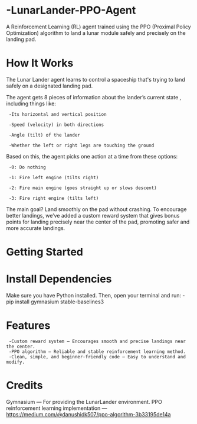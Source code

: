 # -LunarLander-PPO-Agent
A Reinforcement Learning (RL) agent trained using the PPO (Proximal Policy Optimization) algorithm to land a lunar module safely and precisely on the landing pad.

#  How It Works
The Lunar Lander agent learns to control a spaceship that's trying to land safely on a designated landing pad.

The agent gets 8 pieces of information about the lander’s current state , including things like:

     -Its horizontal and vertical position

     -Speed (velocity) in both directions

     -Angle (tilt) of the lander

     -Whether the left or right legs are touching the ground

Based on this, the agent picks one action at a time from these options:

     -0: Do nothing

     -1: Fire left engine (tilts right)

     -2: Fire main engine (goes straight up or slows descent)

     -3: Fire right engine (tilts left)

The main goal? Land smoothly on the pad without crashing.
To encourage better landings, we’ve added a custom reward system that gives bonus points for landing precisely near the center of the pad, promoting safer and more accurate landings.

# Getting Started
# Install Dependencies
Make sure you have Python installed. Then, open your terminal and run:
     -pip install gymnasium stable-baselines3

# Features
     -Custom reward system — Encourages smooth and precise landings near the center.
     -PPO algorithm — Reliable and stable reinforcement learning method.
     -Clean, simple, and beginner-friendly code — Easy to understand and modify.

# Credits
Gymnasium — For providing the LunarLander environment.
PPO reinforcement learning implementation — https://medium.com/@danushidk507/ppo-algorithm-3b33195de14a

